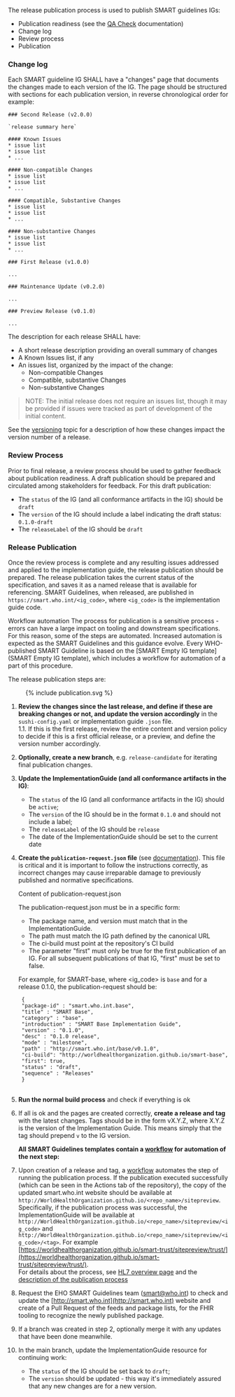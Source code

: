 
The release publication process is used to publish SMART guidelines IGs:

* Publication readiness (see the [QA Check](qa_check.html) documentation)
* Change log
* Review process
* Publication

### Change log

Each SMART guideline IG SHALL have a "changes" page that documents the changes made to each version of the IG. The page should be structured with sections for each publication version, in reverse chronological order for example:

```
### Second Release (v2.0.0)

`release summary here`

#### Known Issues
* issue list
* issue list
* ...

#### Non-compatible Changes
* issue list
* issue list
* ...

#### Compatible, Substantive Changes
* issue list
* issue list
* ...

#### Non-substantive Changes
* issue list
* issue list
* ...

### First Release (v1.0.0)

...

### Maintenance Update (v0.2.0)

...

### Preview Release (v0.1.0)

...
```

The description for each release SHALL have:

* A short release description providing an overall summary of changes
* A Known Issues list, if any
* An issues list, organized by the impact of the change:
    * Non-compatible Changes
    * Compatible, substantive Changes
    * Non-substantive Changes

> NOTE: The initial release does not require an issues list, though it may be provided if issues were tracked as part of development of the initial content.

See the [versioning](versioning.html) topic for a description of how these changes impact the version number of a release.

### Review Process

Prior to final release, a review process should be used to gather feedback about publication readiness. A draft publication should be prepared and circulated among stakeholders for feedback. For this draft publication:

* The `status` of the IG (and all conformance artifacts in the IG) should be `draft`
* The `version` of the IG should include a label indicating the draft status: `0.1.0-draft`
* The `releaseLabel` of the IG should be `draft`


### Release Publication

Once the review process is complete and any resulting issues addressed and applied to the implementation guide, the release publication should be prepared. The release publication takes the current status of the specification, and saves it as a named release that is available for referencing.
SMART Guidelines, when released, are published in `https://smart.who.int/<ig_code>`, where `<ig_code>` is the implementation guide code.   

<div class="info-box must">
  <span class="info-title">Workflow automation</span>
    The process for publication is a sensitive process - errors can have a large impact on tooling and downstream specifications. For this reason, some of the steps are automated. Increased automation is expected as the SMART Guidelines and this guidance evolve.
    Every WHO-published SMART Guideline is based on the [SMART Empty IG template](SMART Empty IG template), which includes a workflow for automation of a part of this procedure.
</div>

The release publication steps are:
<figure style = "width:25em">
  {% include publication.svg %}
</figure>


1. **Review the changes since the last release, and define if these are breaking changes or not, and update the version accordingly** in the `sushi-config.yaml` or implementation guide `.json` file.  
1.1. If this is the first release, review the entire content and version policy to decide if this is a first official release, or a preview, and define the version number accordingly.

2. **Optionally, create a new branch**, e.g. `release-candidate` for iterating final publication changes.  


3. **Update the ImplementationGuide (and all conformance artifacts in the IG)**:
    * The `status` of the IG (and all conformance artifacts in the IG) should be `active`;
    * The `version` of the IG should be in the format `0.1.0` and should not include a label;
    * The `releaseLabel` of the IG should be `release`
    * The date of the ImplementationGuide should be set to the current date

4. **Create the `publication-request.json` file** (see [documentation](https://confluence.hl7.org/display/FHIR/IG+Publication+Request+Documentation)). This file is critical and it is important to follow the instructions correctly, as incorrect changes may cause irreparable damage to previously published and normative specifications.
     <div class="info-box should">
      <span class="info-title">Content of publication-request.json</span>
    <p>The publication-request.json must be in a specific form:</p>
    <ul>
    <li>The package name,  and version must match that in the ImplementationGuide.</li>
    <li>The path must match the IG path defined by the canonical URL</li>
    <li>The ci-build must point at the repository's CI build</li>
    <li>The parameter "first" must only be true for the first publication of an IG. For all subsequent publications of that IG, "first" must be set to false.</li>
    </ul>
    <p>For example, for SMART-base, where &lt;ig_code&gt; is <code>base</code> and for a release 0.1.0, the publication-request should be:</p>  
    <pre><code class="language-json"> {
    "package-id" : "smart.who.int.base",
    "title" : "SMART Base", 
    "category" : "base",
    "introduction" : "SMART Base Implementation Guide",
    "version" : "0.1.0",
    "desc" : "0.1.0 release",
    "mode" : "milestone",    
    "path" : "http://smart.who.int/base/v0.1.0",
    "ci-build": "http://worldhealthorganization.github.io/smart-base",    
    "first": true,
    "status" : "draft",
    "sequence" : "Releases"
    } 
      </code> </pre>
     </div>

5. **Run the normal build process** and check if everything is ok

6. If all is ok and the pages are created correctly, **create a release and tag** with the latest changes. Tags should be in the form vX.Y.Z, where X.Y.Z is the version of the Implementation Guide. This means simply that the tag should prepend `v` to the IG version. 

    **All SMART Guidelines templates contain a [workflow](https://github.com/WorldHealthOrganization/smart-ig-empty/blob/main/.github/workflows/release.yml) for automation of the next step:** 

7. Upon creation of a release and tag, a [workflow](https://github.com/WorldHealthOrganization/smart-ig-empty/blob/main/.github/workflows/release.yml) automates the step of running the publication process. If the publication executed successfully (which can be seen in the Actions tab of the repository), the copy of the updated smart.who.int website should be available at `http://WorldHealthOrganization.github.io/<repo_name>/sitepreview`. Specifically, if the publication process was successful, the ImplementationGuide will be available at `http://WorldHealthOrganization.github.io/<repo_name>/sitepreview/<ig_code>` and `http://WorldHealthOrganization.github.io/<repo_name>/sitepreview/<ig_code>/<tag>`. For example [https://worldhealthorganization.github.io/smart-trust/sitepreview/trust/](https://worldhealthorganization.github.io/smart-trust/sitepreview/trust/).  
 For details about the process, see [HL7 overview page](https://confluence.hl7.org/pages/viewpage.action?pageId=81027536) and the [description of the publication process](https://confluence.hl7.org/pages/viewpage.action?pageId=104580055)

8. Request the EHO SMART Guidelines team (smart@who.int) to check and update the [http://smart.who.int](http://smart.who.int) website and create of a Pull Request of the feeds and package lists, for the FHIR tooling to recognize the newly published package.

9. If a branch was created in step 2, optionally merge it with any updates that have been done meanwhile.

10. In the main branch, update the ImplementationGuide resource for continuing work:
    * The `status` of the IG should be set back to `draft`;
    * The `version` should be updated - this way it's immediately assured that any new changes are for a new version.

